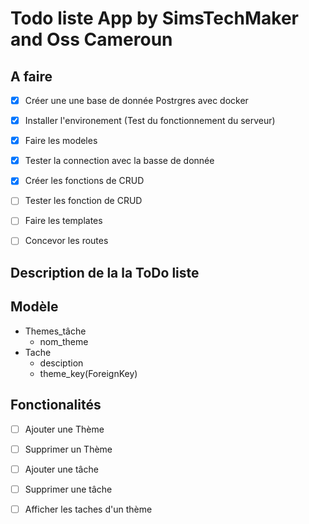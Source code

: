 # Todo liste App by SimsTechMaker and Oss Cameroun

## A faire 
- [x] Créer une une base de donnée Postrgres avec docker 
- [x] Installer l'environement (Test du fonctionnement du serveur)
- [x] Faire les modeles
- [x] Tester la connection avec la basse de donnée
- [x] Créer les fonctions de CRUD
- [ ] Tester les fonction de CRUD
- [ ] Faire les templates
- [ ] Concevor les routes


## Description de la la ToDo liste

## Modèle

- Themes_tâche     
    - nom_theme
- Tache
    - desciption 
    - theme_key(ForeignKey)

## Fonctionalités 
- [ ] Ajouter une Thème  
- [ ] Supprimer un Thème  
- [ ] Ajouter une tâche  
- [ ] Supprimer une tâche  
- [ ] Afficher les taches d'un thème
 


